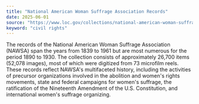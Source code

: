 ```yaml
---
title: "National American Woman Suffrage Association Records"
date: 2025-06-01
source: "https://www.loc.gov/collections/national-american-woman-suffrage-association-records/about-this-collection/"
keyword: "civil rights"
---
```


The records of the National American Woman Suffrage Association (NAWSA) span the years from 1839 to 1961 but are most numerous for the period 1890 to 1930. The collection consists of approximately 26,700 items (52,078 images), most of which were digitized from 73 microfilm reels. These records reflect NAWSA's multifaceted history, including the activities of precursor organizations involved in the abolition and women's rights movements, state and federal campaigns for women's suffrage, the ratification of the Nineteenth Amendment of the U.S. Constitution, and international women's suffrage organizing.